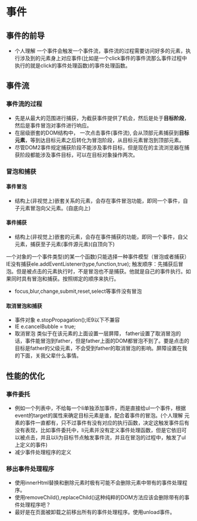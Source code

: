<!--
 * @Author: x09898 coder_xujie@163.com
 * @Date: 2022-05-09 20:54:21
 * @LastEditors: x09898 coder_xujie@163.com
 * @LastEditTime: 2022-07-12 11:04:40
 * @FilePath: \HTML-CSS-Javascript-\JAVAScript+ES6\JavaScript\DOM\事件\事件.md
 * @Description: 
-->
# 事件

## 事件的前导

* 个人理解 一个事件会触发一个事件流，事件流的过程需要访问好多的元素，执行涉及到的元素身上对应事件(比如是一个click事件的事件流那么事件过程中执行的就是click的事件处理函数)的事件处理函数。

## 事件流

### 事件流的过程

* 先是从最大的范围进行捕获，为截获事件提供了机会，然后是处于**目标阶段**，然后是事件冒泡对事件进行响应。
* 在层级嵌套的DOM结构中， 一次点击事件(事件流), 会从顶部元素捕获到**目标元素**，等到达目标元素之后转化为冒泡阶段，从目标元素冒泡到顶部元素。
* 尽管DOM2事件规定捕获阶段不能涉及事件目标，但是现在的主流浏览器在捕获阶段都能涉及事件目标，可以在目标对象操作两次。

### 冒泡和捕获

#### 事件冒泡

* 结构上(非视觉上)嵌套关系的元素，会存在事件冒泡功能，即同一个事件，自子元素冒泡向父元素。(自底向上)

#### 事件捕获

* 结构上(非视觉上)嵌套的元素，会存在事件捕获的功能，即同一个事件，自父元素，捕获至子元素(事件源元素)(自顶向下)

一个对象的一个事件类型(的某一个函数)只能选择一种事件模型（冒泡或者捕获）
IE没有捕获ele.addEventListener(type,function,true);
触发顺序：先捕获后冒泡。但是被点击的元素执行时，不是冒泡也不是捕获。他就是自己的事件执行。如果同时具有冒泡和捕获。按照绑定的顺序来执行。

* focus,blur,change,submit,reset,select等事件没有冒泡

#### 取消冒泡和捕获

* 事件对象 e.stopPropagation();IE9以下不兼容
* IE e.cancelBubble = true;
* 取消冒泡 类似于在该元素的上面设置一层屏障， father设置了取消冒泡的话，事件能冒泡到father，但是father上面的DOM都冒泡不到了。要是点击的目标是father的父级元素，不会受到father的取消冒泡的影响。屏障设置在我的下面，关我父辈什么事情。

## 性能的优化

### 事件委托

* 例如一个列表中，不给每一个li单独添加事件，而是直接给ul一个事件，根据event的target的属性来确定目标元素是谁，配合着事件的冒泡。(个人理解  元素的事件一直都有，只不过事件有没有对应的执行函数，决定这触发事件后有没有表现，比如事件委托中，li元素并没有定义事件处理函数，但是它依旧可以被点击，并且以li为目标节点触发事件流，并且在冒泡的过程中，触发了ul上定义的事件)
* 减少事件处理程序的定义

### 移出事件处理程序

* 使用innerHtml替换和删除元素时极有可能不会删除元素中带有的事件处理程序。
* 使用removeChild(),replaceChild()这种纯粹的DOM方法应该会删除带有的事件处理程序吧？
* 最好是在页面被卸载之前移出所有的事件处理程序。使用unload事件。

